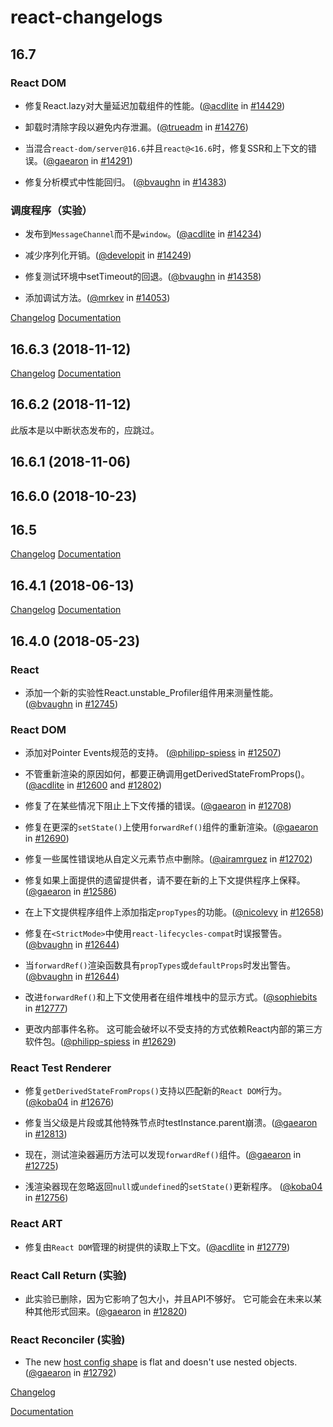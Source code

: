 # react-changelogs

## 16.7

### React DOM

-   修复React.lazy对大量延迟加载组件的性能。([@acdlite](https://github.com/acdlite) in [#14429](https://github.com/facebook/react/pull/14429))

-   卸载时清除字段以避免内存泄漏。([@trueadm](https://github.com/trueadm) in [#14276](https://github.com/facebook/react/pull/14276))

-   当混合`react-dom/server@16.6`并且`react@<16.6`时，修复SSR和上下文的错误。([@gaearon](https://github.com/gaearon) in [#14291](https://github.com/facebook/react/pull/14291))

-  修复分析模式中性能回归。 ([@bvaughn](https://github.com/bvaughn) in [#14383](https://github.com/facebook/react/pull/14383))

### 调度程序（实验）

-   发布到`MessageChannel`而不是`window`。([@acdlite](https://github.com/acdlite) in [#14234](https://github.com/facebook/react/pull/14234))

-   减少序列化开销。([@developit](https://github.com/developit) in [#14249](https://github.com/facebook/react/pull/14249))

-   修复测试环境中setTimeout的回退。([@bvaughn](https://github.com/bvaughn) in [#14358](https://github.com/facebook/react/pull/14358))

-   添加调试方法。([@mrkev](https://github.com/mrkev) in [#14053](https://github.com/facebook/react/pull/14053))


[Changelog](https://github.com/facebook/react/blob/master/CHANGELOG.md#1670-december-19-2018)
[Documentation](https://reactjs.org/blog/2018/12/19/react-v-16-7.html)

## 16.6.3 (2018-11-12)

[Changelog](https://github.com/facebook/react/blob/master/CHANGELOG.md#1663-november-12-2018)
[Documentation](https://5c11762d4be4d10008916ab1--reactjs.netlify.com/)

## 16.6.2 (2018-11-12)

此版本是以中断状态发布的，应跳过。

## 16.6.1 (2018-11-06)


## 16.6.0 (2018-10-23)


## 16.5

[Changelog](https://github.com/facebook/react/blob/master/CHANGELOG.md#1650-september-5-2018)
[Documentation](https://5bcf5863c6aed64970d6de5b--reactjs.netlify.com/)

## 16.4.1 (2018-06-13)


[Changelog](https://github.com/facebook/react/blob/master/CHANGELOG.md#1641-June-13-2018)
[Documentation](https://5b90c17ac9659241e7f4c938--reactjs.netlify.com/)

## 16.4.0 (2018-05-23)

### React
-   添加一个新的实验性React.unstable_Profiler组件用来测量性能。 ([@bvaughn](https://github.com/bvaughn) in [#12745](https://github.com/facebook/react/pull/12745))

### React DOM

-   添加对Pointer Events规范的支持。 ([@philipp-spiess](https://github.com/philipp-spiess) in [#12507](https://github.com/facebook/react/pull/12507))

-   不管重新渲染的原因如何，都要正确调用getDerivedStateFromProps()。([@acdlite](https://github.com/acdlite) in [#12600](https://github.com/facebook/react/pull/12600) and [#12802](https://github.com/facebook/react/pull/12802))

-   修复了在某些情况下阻止上下文传播的错误。([@gaearon](https://github.com/gaearon) in [#12708](https://github.com/facebook/react/pull/12708))

-   修复在更深的`setState()`上使用`forwardRef()`组件的重新渲染。([@gaearon](https://github.com/gaearon) in [#12690](https://github.com/facebook/react/pull/12690))

-   修复一些属性错误地从自定义元素节点中删除。([@airamrguez](https://github.com/airamrguez) in [#12702](https://github.com/facebook/react/pull/12702)) 

-   修复如果上面提供的遗留提供者，请不要在新的上下文提供程序上保释。([@gaearon](https://github.com/gaearon) in [#12586](https://github.com/facebook/react/pull/12586))

-   在上下文提供程序组件上添加指定`propTypes`的功能。([@nicolevy](https://github.com/nicolevy) in [#12658](https://github.com/facebook/react/pull/12658))

-   修复在`<StrictMode>`中使用`react-lifecycles-compat`时误报警告。([@bvaughn](https://github.com/bvaughn) in [#12644](https://github.com/facebook/react/pull/12644))

-   当`forwardRef()`渲染函数具有`propTypes`或`defaultProps`时发出警告。([@bvaughn](https://github.com/bvaughn) in [#12644](https://github.com/facebook/react/pull/12644))

-   改进`forwardRef()`和上下文使用者在组件堆栈中的显示方式。([@sophiebits](https://github.com/sophiebits) in [#12777](https://github.com/facebook/react/pull/12777))

-   更改内部事件名称。 这可能会破坏以不受支持的方式依赖React内部的第三方软件包。([@philipp-spiess](https://github.com/philipp-spiess) in [#12629](https://github.com/facebook/react/pull/12629))

### React Test Renderer

-   修复`getDerivedStateFromProps()`支持以匹配新的`React DOM`行为。([@koba04](https://github.com/koba04) in [#12676](https://github.com/facebook/react/pull/12676))

-   修复当父级是片段或其他特殊节点时testInstance.parent崩溃。([@gaearon](https://github.com/gaearon) in [#12813](https://github.com/facebook/react/pull/12813))

-   现在，测试渲染器遍历方法可以发现`forwardRef()`组件。([@gaearon](https://github.com/gaearon) in [#12725](https://github.com/facebook/react/pull/12725))

-   浅渲染器现在忽略返回`null`或`undefined`的`setState()`更新程序。 ([@koba04](https://github.com/koba04) in [#12756](https://github.com/facebook/react/pull/12756))

### React ART

-   修复由`React DOM`管理的树提供的读取上下文。([@acdlite](https://github.com/acdlite) in [#12779](https://github.com/facebook/react/pull/12779))

### React Call Return (实验)

-   此实验已删除，因为它影响了包大小，并且API不够好。 它可能会在未来以某种其他形式回来。([@gaearon](https://github.com/gaearon) in [#12820](https://github.com/facebook/react/pull/12820))

### React Reconciler (实验)

-   The new [host config shape](https://github.com/facebook/react/blob/c601f7a64640290af85c9f0e33c78480656b46bc/packages/react-noop-renderer/src/createReactNoop.js#L82-L285) is flat and doesn't use nested objects.([@gaearon](https://github.com/gaearon) in [#12792](https://github.com/facebook/react/pull/12792))



[Changelog](https://github.com/facebook/react/blob/master/CHANGELOG.md#1640-may-23-2018)

[Documentation](https://5b90c17ac9659241e7f4c938--reactjs.netlify.com/)
